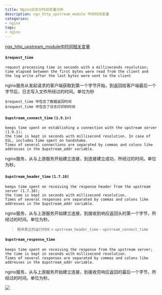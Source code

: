 ```yaml
---
title: Nginx日志分时间变量分析    
description: ngx_http_upstream_module 中的时间变量
categories: 
- nginx
tags:
- nginx   
---
```


[ngx_http_upstream_module中时间相关变量](https://nginx.org/en/docs/http/ngx_http_upstream_module.html#var_upstream_connect_time)


#### `$request_time`
    
    request processing time in seconds with a milliseconds resolution; 
    time elapsed between the first bytes were read from the client and 
    the log write after the last bytes were sent to the client

nginx服务从发起请求的客户端获取到第一个字节开始，到返回给客户端最后一个字节后，日志写入文件所经过的时间。单位为秒

    
    $request_time 中包含了数据返回时间
    $request_time 中包含了日志打印的时间

#### `$upstream_connect_time`  `(1.9.1+)`

    keeps time spent on establishing a connection with the upstream server (1.9.1);
    the time is kept in seconds with millisecond resolution. In case of SSL, includes time spent on handshake. 
    Times of several connections are separated by commas and colons like addresses in the $upstream_addr variable.

nginx服务，从与上游服务开始建立连接，到连接建立成功，所经过的时间。单位为秒。


#### `$upstream_header_time` `(1.7.10)`
    
    keeps time spent on receiving the response header from the upstream server (1.7.10);
    the time is kept in seconds with millisecond resolution. 
    Times of several responses are separated by commas and colons like addresses in the $upstream_addr variable.


nginx服务，从与上游服务开始建立连接，到接收到响应返回头的第一个字节，所经过的时间。单位为秒。


> `程序真正的运行时间` = `upstream_header_time` - `upstream_connect_time`


#### `$upstream_response_time`

    keeps time spent on receiving the response from the upstream server; 
    the time is kept in seconds with millisecond resolution. 
    Times of several responses are separated by commas and colons like addresses in the $upstream_addr variable.

nginx服务，从与上游服务开始建立连接，到接收完响应返回的最后一个字节，所经过的时间。单位为秒。

![](https://landybird.github.io/landybird.github.io/assets/images/nginx3.png)
